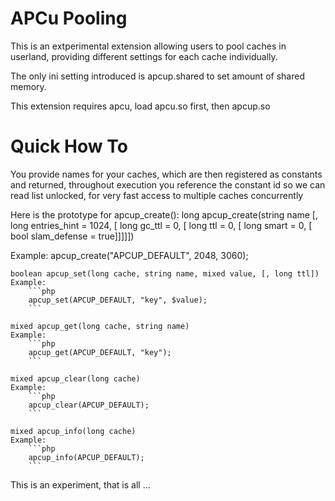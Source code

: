 APCu Pooling
============

This is an extperimental extension allowing users to pool caches in userland, providing different settings for each
cache individually.

The only ini setting introduced is apcup.shared to set amount of shared memory.

This extension requires apcu, load apcu.so first, then apcup.so

Quick How To
============

You provide names for your caches, which are then registered as constants and returned, throughout execution you reference the constant id
so we can read list unlocked, for very fast access to multiple caches concurrently

Here is the prototype for apcup_create():
    long apcup_create(string name [, long entries_hint = 1024, [ long gc_ttl = 0, [ long ttl = 0, [ long smart = 0, [ bool slam_defense = true]]]]])
    
Example:
    apcup_create("APCUP_DEFAULT", 2048, 3060);
    
    boolean apcup_set(long cache, string name, mixed value, [, long ttl])
    Example:
        ```php
        apcup_set(APCUP_DEFAULT, "key", $value);
        ```

    mixed apcup_get(long cache, string name)
    Example:
        ```php
        apcup_get(APCUP_DEFAULT, "key");
        ```

    mixed apcup_clear(long cache)
    Example:
        ```php
        apcup_clear(APCUP_DEFAULT);
        ```

    mixed apcup_info(long cache)
    Example:
        ```php
        apcup_info(APCUP_DEFAULT);
        ```

This is an experiment, that is all ...
    
    
    
